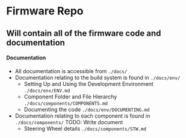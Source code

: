 # Firmware Repo

## Will contain all of the firmware code and documentation

#### Documentation

- All documentation is accessible from `./docs/`
- Documentation relating to the build system is found in `./docs/env/`
    - Setting Up and Using the Development Environment `./docs/env/ENV.md`
    - Component Folder and File Hierarchy `./docs/components/COMPONENTS.md`
    - Documenting the code `./docs/env/DOCUMENTING.md` 
- Documentation relating to each component is found in `./docs/components/`
    TODO: Write document
    - Steering Wheel details `./docs/components/STW.md`

